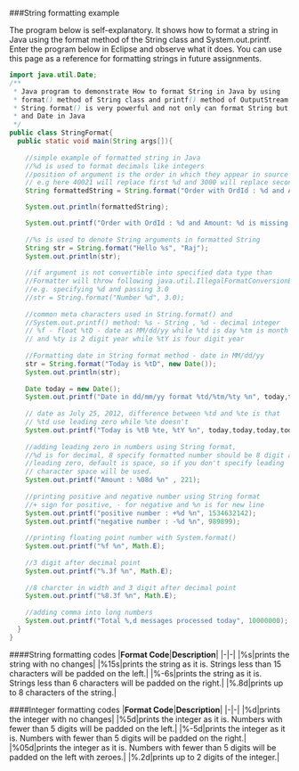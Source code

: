 <!--djw:done-->
<!--ajh:done-->
###String formatting example

The program below is self-explanatory. It shows how to format a string in Java using the format method of the String class and System.out.printf. Enter the program below in Eclipse and observe what it does. You can use this page as a reference for formatting strings in future assignments.

```java
import java.util.Date;
/**
 * Java program to demonstrate How to format String in Java by using
 * format() method of String class and printf() method of OutputStream in Java.
 * String.format() is very powerful and not only can format String but numbers
 * and Date in Java
 */
public class StringFormat{
  public static void main(String args[]){ 
 
    //simple example of formatted string in Java
    //%d is used to format decimals like integers
    //position of argument is the order in which they appear in source String
    // e.g here 40021 will replace first %d and 3000 will replace second %d.
    String formattedString = String.format("Order with OrdId : %d and Amount: %d is missing", 40021, 3000);

    System.out.println(formattedString);

    System.out.printf("Order with OrdId : %d and Amount: %d is missing \n", 40021, 3000);
 
    //%s is used to denote String arguments in formatted String
    String str = String.format("Hello %s", "Raj");
    System.out.println(str);
 
    //if argument is not convertible into specified data type than
    //Formatter will throw following java.util.IllegalFormatConversionException
    //e.g. specifying %d and passing 3.0
    //str = String.format("Number %d", 3.0);
 
    //common meta characters used in String.format() and
    //System.out.printf() method: %s - String , %d - decimal integer
    // %f - float %tD - date as MM/dd/yy while %td is day %tm is month
    // and %ty is 2 digit year while %tY is four digit year
 
    //Formatting date in String format method - date in MM/dd/yy
    str = String.format("Today is %tD", new Date());
    System.out.println(str);
 
    Date today = new Date();
    System.out.printf("Date in dd/mm/yy format %td/%tm/%ty %n", today,today,today );
 
    // date as July 25, 2012, difference between %td and %te is that
    // %td use leading zero while %te doesn't
    System.out.printf("Today is %tB %te, %tY %n", today,today,today,today);
 
    //adding leading zero in numbers using String format,
    //%d is for decimal, 8 specify formatted number should be 8 digit and 0 specify use
    //leading zero, default is space, so if you don't specify leading
    // character space will be used.
    System.out.printf("Amount : %08d %n" , 221);
 
    //printing positive and negative number using String format
    //+ sign for positive, - for negative and %n is for new line
    System.out.printf("positive number : +%d %n", 1534632142);
    System.out.printf("negative number : -%d %n", 989899);
 
    //printing floating point number with System.format()
    System.out.printf("%f %n", Math.E);
 
    //3 digit after decimal point
    System.out.printf("%.3f %n", Math.E);
 
    //8 charcter in width and 3 digit after decimal point
    System.out.printf("%8.3f %n", Math.E);
 
    //adding comma into long numbers
    System.out.printf("Total %,d messages processed today", 10000000);
  }
}
```

####String formatting codes
|**Format Code**|**Description**|
|-|-|
|%s|prints the string with no changes|
|%15s|prints the string as it is. Strings less than 15 characters will be padded on the left.|
|%-6s|prints the string as it is. Strings less than 6 characters will be padded on the right.|
|%.8d|prints up to 8 characters of the string.|

####Integer formatting codes
|**Format Code**|**Description**|
|-|-|
|%d|prints the integer with no changes|
|%5d|prints the integer as it is. Numbers with fewer than 5 digits will be padded on the left.|
|%-5d|prints the integer as it is. Numbers with fewer than 5 digits will be padded on the right.|
|%05d|prints the integer as it is. Numbers with fewer than 5 digits  will be padded on the left with zeroes.|
|%.2d|prints up to 2 digits of the integer.|